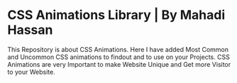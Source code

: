 # CSS Animations Library | By Mahadi Hassan
This Repository is about CSS Animations. Here I have added Most Common and Uncommon CSS animations to findout and to use on your Projects. CSS Animations are very Important to make Website Unique and Get more Visitor to your Website.
